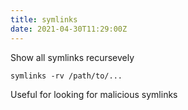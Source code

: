 ```yaml
---
title: symlinks
date: 2021-04-30T11:29:00Z
---
```

Show all symlinks recursevely

`symlinks -rv /path/to/...`

Useful for looking for malicious symlinks
